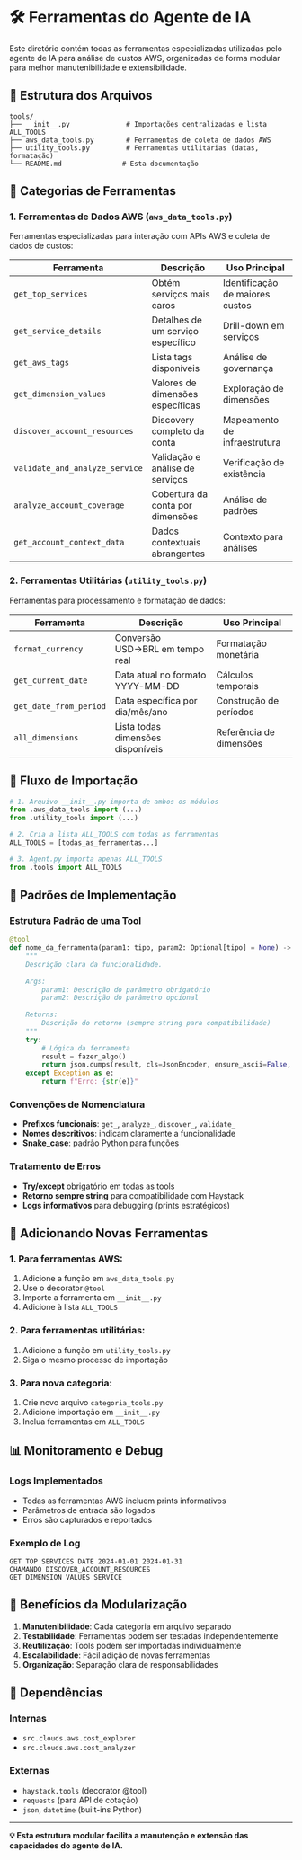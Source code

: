 # 🛠️ Ferramentas do Agente de IA

Este diretório contém todas as ferramentas especializadas utilizadas pelo agente de IA para análise de custos AWS, organizadas de forma modular para melhor manutenibilidade e extensibilidade.

## 📁 **Estrutura dos Arquivos**

```
tools/
├── __init__.py              # Importações centralizadas e lista ALL_TOOLS
├── aws_data_tools.py        # Ferramentas de coleta de dados AWS
├── utility_tools.py         # Ferramentas utilitárias (datas, formatação)
└── README.md               # Esta documentação
```

## 🔧 **Categorias de Ferramentas**

### **1. Ferramentas de Dados AWS (`aws_data_tools.py`)**

Ferramentas especializadas para interação com APIs AWS e coleta de dados de custos:

| **Ferramenta** | **Descrição** | **Uso Principal** |
|----------------|---------------|-------------------|
| `get_top_services` | Obtém serviços mais caros | Identificação de maiores custos |
| `get_service_details` | Detalhes de um serviço específico | Drill-down em serviços |
| `get_aws_tags` | Lista tags disponíveis | Análise de governança |
| `get_dimension_values` | Valores de dimensões específicas | Exploração de dimensões |
| `discover_account_resources` | Discovery completo da conta | Mapeamento de infraestrutura |
| `validate_and_analyze_service` | Validação e análise de serviços | Verificação de existência |
| `analyze_account_coverage` | Cobertura da conta por dimensões | Análise de padrões |
| `get_account_context_data` | Dados contextuais abrangentes | Contexto para análises |

### **2. Ferramentas Utilitárias (`utility_tools.py`)**

Ferramentas para processamento e formatação de dados:

| **Ferramenta** | **Descrição** | **Uso Principal** |
|----------------|---------------|-------------------|
| `format_currency` | Conversão USD→BRL em tempo real | Formatação monetária |
| `get_current_date` | Data atual no formato YYYY-MM-DD | Cálculos temporais |
| `get_date_from_period` | Data específica por dia/mês/ano | Construção de períodos |
| `all_dimensions` | Lista todas dimensões disponíveis | Referência de dimensões |

## 🔄 **Fluxo de Importação**

```python
# 1. Arquivo __init__.py importa de ambos os módulos
from .aws_data_tools import (...)
from .utility_tools import (...)

# 2. Cria a lista ALL_TOOLS com todas as ferramentas
ALL_TOOLS = [todas_as_ferramentas...]

# 3. Agent.py importa apenas ALL_TOOLS
from .tools import ALL_TOOLS
```

## 🎯 **Padrões de Implementação**

### **Estrutura Padrão de uma Tool**

```python
@tool
def nome_da_ferramenta(param1: tipo, param2: Optional[tipo] = None) -> str:
    """
    Descrição clara da funcionalidade.
    
    Args:
        param1: Descrição do parâmetro obrigatório
        param2: Descrição do parâmetro opcional
        
    Returns:
        Descrição do retorno (sempre string para compatibilidade)
    """
    try:
        # Lógica da ferramenta
        result = fazer_algo()
        return json.dumps(result, cls=JsonEncoder, ensure_ascii=False, indent=2)
    except Exception as e:
        return f"Erro: {str(e)}"
```

### **Convenções de Nomenclatura**

- **Prefixos funcionais**: `get_`, `analyze_`, `discover_`, `validate_`
- **Nomes descritivos**: indicam claramente a funcionalidade
- **Snake_case**: padrão Python para funções

### **Tratamento de Erros**

- **Try/except** obrigatório em todas as tools
- **Retorno sempre string** para compatibilidade com Haystack
- **Logs informativos** para debugging (prints estratégicos)

## 🔄 **Adicionando Novas Ferramentas**

### **1. Para ferramentas AWS:**
1. Adicione a função em `aws_data_tools.py`
2. Use o decorator `@tool`
3. Importe a ferramenta em `__init__.py`
4. Adicione à lista `ALL_TOOLS`

### **2. Para ferramentas utilitárias:**
1. Adicione a função em `utility_tools.py`
2. Siga o mesmo processo de importação

### **3. Para nova categoria:**
1. Crie novo arquivo `categoria_tools.py`
2. Adicione importação em `__init__.py`
3. Inclua ferramentas em `ALL_TOOLS`

## 📊 **Monitoramento e Debug**

### **Logs Implementados**
- Todas as ferramentas AWS incluem prints informativos
- Parâmetros de entrada são logados
- Erros são capturados e reportados

### **Exemplo de Log**
```
GET TOP SERVICES DATE 2024-01-01 2024-01-31
CHAMANDO DISCOVER_ACCOUNT_RESOURCES
GET DIMENSION VALUES SERVICE
```

## 🚀 **Benefícios da Modularização**

1. **Manutenibilidade**: Cada categoria em arquivo separado
2. **Testabilidade**: Ferramentas podem ser testadas independentemente
3. **Reutilização**: Tools podem ser importadas individualmente
4. **Escalabilidade**: Fácil adição de novas ferramentas
5. **Organização**: Separação clara de responsabilidades

## 📝 **Dependências**

### **Internas**
- `src.clouds.aws.cost_explorer`
- `src.clouds.aws.cost_analyzer`

### **Externas**
- `haystack.tools` (decorator @tool)
- `requests` (para API de cotação)
- `json`, `datetime` (built-ins Python)

---

**💡 Esta estrutura modular facilita a manutenção e extensão das capacidades do agente de IA.** 